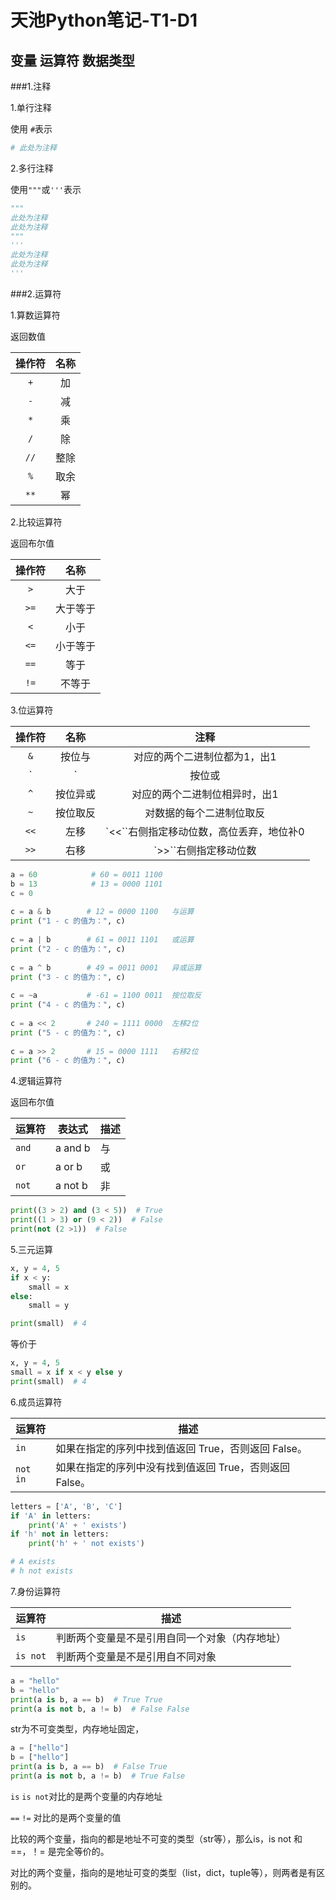 # 天池Python笔记-T1-D1

## 变量 运算符 数据类型

###1.注释

1.单行注释

使用 `#`表示
```python
# 此处为注释
```
2.多行注释

使用`"""`或`'''`表示

```python
"""
此处为注释
此处为注释
"""
'''
此处为注释
此处为注释
'''
```

###2.运算符

1.算数运算符

返回数值

| 操作符 | 名称 |
| :----: | :--: |
|  `+`   |  加  |
|  `-`   |  减  |
|  `*`   |  乘  |
|  `/`   |  除  |
|  `//`  | 整除 |
|  `%`   | 取余 |
|  `**`  |  幂  |

2.比较运算符

返回布尔值

| 操作符 |   名称   |
| :----: | :------: |
|  `>`   |   大于   |
|  `>=`  | 大于等于 |
|  `<`   |   小于   |
|  `<=`  | 小于等于 |
|  `==`  |   等于   |
|  `!=`  |  不等于  |

3.位运算符

| 操作符 |   名称   |                   注释                   |
| :----: | :------: | :--------------------------------------: |
|  `&`   |  按位与  |       对应的两个二进制位都为1，出1       |
|  `|`   |  按位或  |     对应的两个二进制位有一个为1，出1     |
|  `^`   | 按位异或 |      对应的两个二进制位相异时，出1       |
|  `~`   | 按位取反 |         对数据的每个二进制位取反         |
|  `<<`  |   左移   | `<<``右侧指定移动位数，高位丢弃，地位补0 |
|  `>>`  |   右移   |          `>>``右侧指定移动位数           |

```python
a = 60            # 60 = 0011 1100 
b = 13            # 13 = 0000 1101 
c = 0
 
c = a & b        # 12 = 0000 1100	与运算
print ("1 - c 的值为：", c)
 
c = a | b        # 61 = 0011 1101	或运算
print ("2 - c 的值为：", c)
 
c = a ^ b        # 49 = 0011 0001	异或运算
print ("3 - c 的值为：", c)
 
c = ~a           # -61 = 1100 0011	按位取反
print ("4 - c 的值为：", c)
 
c = a << 2       # 240 = 1111 0000	左移2位
print ("5 - c 的值为：", c)
 
c = a >> 2       # 15 = 0000 1111	右移2位
print ("6 - c 的值为：", c)
```

4.逻辑运算符

返回布尔值

| 运算符 | 表达式  | 描述 |
| ------ | ------- | ---- |
| `and`  | a and b | 与   |
| `or`   | a or b  | 或   |
| `not`  | a not b | 非   |

```python
print((3 > 2) and (3 < 5))  # True
print((1 > 3) or (9 < 2))  # False
print(not (2 >1))  # False
```

5.三元运算

```python
x, y = 4, 5
if x < y:
    small = x
else:
    small = y

print(small)  # 4
```

等价于

```python
x, y = 4, 5
small = x if x < y else y
print(small)  # 4
```

6.成员运算符

| 运算符   | 描述                                                    |
| -------- | ------------------------------------------------------- |
| `in`     | 如果在指定的序列中找到值返回 True，否则返回 False。     |
| `not in` | 如果在指定的序列中没有找到值返回 True，否则返回 False。 |

```python
letters = ['A', 'B', 'C']
if 'A' in letters:
    print('A' + ' exists')
if 'h' not in letters:
    print('h' + ' not exists')

# A exists
# h not exists
```

7.身份运算符

| 运算符   | 描述                                           |
| -------- | ---------------------------------------------- |
| `is`     | 判断两个变量是不是引用自同一个对象（内存地址） |
| `is not` | 判断两个变量是不是引用自不同对象               |

```python
a = "hello"
b = "hello"
print(a is b, a == b)  # True True
print(a is not b, a != b)  # False False
```

str为不可变类型，内存地址固定，

```python
a = ["hello"]
b = ["hello"]
print(a is b, a == b)  # False True
print(a is not b, a != b)  # True False
```

`is` `is not`对比的是两个变量的内存地址

`==` `!=` 对比的是两个变量的值

比较的两个变量，指向的都是地址不可变的类型（str等），那么is，is not 和 ==，！= 是完全等价的。

对比的两个变量，指向的是地址可变的类型（list，dict，tuple等），则两者是有区别的。